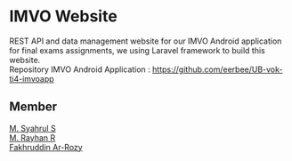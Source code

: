 # IMVO Website
REST API and data management website for our IMVO Android application for final exams assignments, we using Laravel framework to build this website.\
Repository IMVO Android Application : https://github.com/eerbee/UB-vok-ti4-imvoapp

## Member
[M. Syahrul S](https://github.com/80cassava)\
[M. Rayhan R](https://github.com/rayhanrizz)\
[Fakhruddin Ar-Rozy](https://github.com/rozi020)
